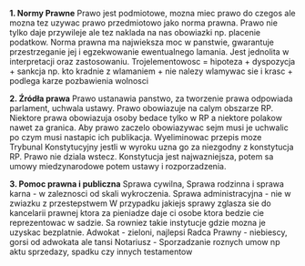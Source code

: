 **1. Normy Prawne**
	Prawo jest podmiotowe, mozna miec prawo do czegos ale mozna tez uzywac prawo przedmiotowo jako norma prawna. Prawo nie tylko daje przywileje ale tez naklada na nas obowiazki np. placenie podatkow. Norma prawna ma najwieksza moc w panstwie, gwarantuje przestrzeganie jej i egzekwowanie ewentualnego lamania. Jest jednolita w interpretacji oraz zastosowaniu. Trojelementowosc = hipoteza + dyspozycja + sankcja np. kto kradnie z wlamaniem + nie nalezy wlamywac sie i krasc + podlega karze pozbawienia wolnosci
	
**2. Źródła prawa**
	Prawo ustanawia panstwo, za tworzenie prawa odpowiada parlament, uchwala ustawy. Prawo obowiazuje na calym obszarze RP. Niektore prawa obowiazuja osoby bedace tylko w RP a niektore polakow nawet za granica. Aby prawo zaczelo obowiazywac sejm musi je uchwalic po czym musi nastapic ich publikacja. Wyeliminowac przepis moze Trybunal Konstytucyjny jestli w wyroku uzna go za niezgodny z konstytucja RP. Prawo nie dziala wstecz. Konstytucja jest najwazniejsza, potem sa umowy miedzynarodowe potem ustawy i rozporzadzenia.

**3. Pomoc prawna i publiczna**
	Sprawa cywilna, Sprawa rodzinna i sprawa karna - w zaleznosci od skali wykroczenia.
	Sprawa administracyjna - nie w zwiazku z przestepstwem
	W przypadku jakiejs sprawy zglasza sie do kancelarii prawnej ktora za pieniadze daje ci osobe ktora bedzie cie reprezentowac w sadzie.  Sa rowniez takie instytucje gdzie mozna je uzyskac bezplatnie. 
	Adwokat - zieloni, najlepsi
	Radca Prawny - niebiescy, gorsi od adwokata ale tansi
	Notariusz - Sporzadzanie roznych umow np aktu sprzedazy, spadku czy innych testamentow